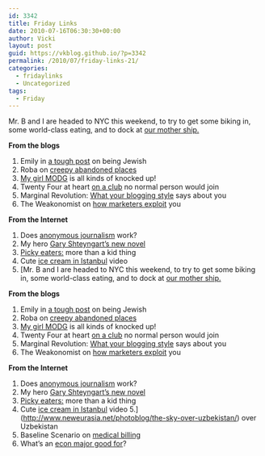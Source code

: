 ```yaml
---
id: 3342
title: Friday Links
date: 2010-07-16T06:30:30+00:00
author: Vicki
layout: post
guid: https://vkblog.github.io/?p=3342
permalink: /2010/07/friday-links-21/
categories:
  - fridaylinks
  - Uncategorized
tags:
  - Friday
---
```

Mr. B and I are headed to NYC this weekend, to try to get some biking in, some world-class eating, and to dock at [our mother ship.](http://nymag.com/guides/everything/brighton-beach/)

**From the blogs**

  1. Emily in [a tough post](http://emilylhauserinmyhead.wordpress.com/2010/07/14/bad-jews/) on being Jewish
  2. Roba on [creepy abandoned places](http://andfaraway.net/blog/2008/06/15/abandoned/)
  3. [My girl MODG](http://www.modgblog.com/2010/07/12/after-four-months-the-reveal-of-the-worst-kept-secret-in-the-history-of-the-internet-and-i-blame-you/) is all kinds of knocked up!
  4. Twenty Four at heart [on a club](http://www.twentyfouratheart.com/twenty_four_at_heart/2010/07/the-6040-club.html?utm_source=feedburner&utm_medium=feed&utm_campaign=Feed%3A+24AtHeart+%28Twenty+Four+At+Heart%29) no normal person would join
  5. Marginal Revolution: [What your blogging style](http://www.marginalrevolution.com/marginalrevolution/2010/07/what-your-blogging-style-shows.html) says about you
  6. The Weakonomist on [how marketers exploit](http://feedproxy.google.com/~r/Weakonomicscom/~3/MRii3ksoOPs/) you

**From the Internet**

  1. Does [anonymous journalism](http://www.jpost.com/Business/BusinessNews/Article.aspx?id=181466) work?
  2. My hero [Gary Shteyngart&#8217;s new novel](http://forward.com/articles/129333/)
  3. [Picky eaters:](http://online.wsj.com/article/SB10001424052748704699604575343130457388718.html) more than a kid thing
  4. Cute [ice cream in Istanbul](http://www.safeshare.tv/v/fvUQQF5S4Dg) video
  5. [Mr. B and I are headed to NYC this weekend, to try to get some biking in, some world-class eating, and to dock at [our mother ship.](http://nymag.com/guides/everything/brighton-beach/)

**From the blogs**

  1. Emily in [a tough post](http://emilylhauserinmyhead.wordpress.com/2010/07/14/bad-jews/) on being Jewish
  2. Roba on [creepy abandoned places](http://andfaraway.net/blog/2008/06/15/abandoned/)
  3. [My girl MODG](http://www.modgblog.com/2010/07/12/after-four-months-the-reveal-of-the-worst-kept-secret-in-the-history-of-the-internet-and-i-blame-you/) is all kinds of knocked up!
  4. Twenty Four at heart [on a club](http://www.twentyfouratheart.com/twenty_four_at_heart/2010/07/the-6040-club.html?utm_source=feedburner&utm_medium=feed&utm_campaign=Feed%3A+24AtHeart+%28Twenty+Four+At+Heart%29) no normal person would join
  5. Marginal Revolution: [What your blogging style](http://www.marginalrevolution.com/marginalrevolution/2010/07/what-your-blogging-style-shows.html) says about you
  6. The Weakonomist on [how marketers exploit](http://feedproxy.google.com/~r/Weakonomicscom/~3/MRii3ksoOPs/) you

**From the Internet**

  1. Does [anonymous journalism](http://www.jpost.com/Business/BusinessNews/Article.aspx?id=181466) work?
  2. My hero [Gary Shteyngart&#8217;s new novel](http://forward.com/articles/129333/)
  3. [Picky eaters:](http://online.wsj.com/article/SB10001424052748704699604575343130457388718.html) more than a kid thing
  4. Cute [ice cream in Istanbul](http://www.safeshare.tv/v/fvUQQF5S4Dg) video
  5.](http://www.neweurasia.net/photoblog/the-sky-over-uzbekistan/) over Uzbekistan
  6. Baseline Scenario on [medical billing](http://baselinescenario.com/2010/07/09/bad-software/?utm_source=feedburner&utm_medium=feed&utm_campaign=Feed%3A+BaselineScenario+%28The+Baseline+Scenario%29)
  7. What&#8217;s an [econ major good for](http://www.marginalrevolution.com/marginalrevolution/2010/07/whats-an-economics-major-good-for.html)?